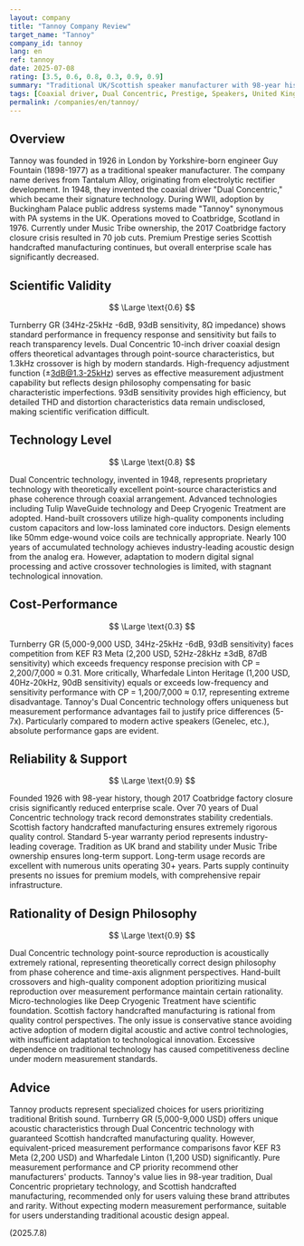 ```yaml
---
layout: company
title: "Tannoy Company Review"
target_name: "Tannoy"
company_id: tannoy
lang: en
ref: tannoy
date: 2025-07-08
rating: [3.5, 0.6, 0.8, 0.3, 0.9, 0.9]
summary: "Traditional UK/Scottish speaker manufacturer with 98-year history, but 2017 factory closure reduced scale. Dual Concentric technology is unique but cost-performance has declined by modern measurement standards."
tags: [Coaxial driver, Dual Concentric, Prestige, Speakers, United Kingdom]
permalink: /companies/en/tannoy/
---
```

## Overview

Tannoy was founded in 1926 in London by Yorkshire-born engineer Guy Fountain (1898-1977) as a traditional speaker manufacturer. The company name derives from Tantalum Alloy, originating from electrolytic rectifier development. In 1948, they invented the coaxial driver "Dual Concentric," which became their signature technology. During WWII, adoption by Buckingham Palace public address systems made "Tannoy" synonymous with PA systems in the UK. Operations moved to Coatbridge, Scotland in 1976. Currently under Music Tribe ownership, the 2017 Coatbridge factory closure crisis resulted in 70 job cuts. Premium Prestige series Scottish handcrafted manufacturing continues, but overall enterprise scale has significantly decreased.

## Scientific Validity

$$ \Large \text{0.6} $$

Turnberry GR (34Hz-25kHz -6dB, 93dB sensitivity, 8Ω impedance) shows standard performance in frequency response and sensitivity but fails to reach transparency levels. Dual Concentric 10-inch driver coaxial design offers theoretical advantages through point-source characteristics, but 1.3kHz crossover is high by modern standards. High-frequency adjustment function (±3dB@1.3-25kHz) serves as effective measurement adjustment capability but reflects design philosophy compensating for basic characteristic imperfections. 93dB sensitivity provides high efficiency, but detailed THD and distortion characteristics data remain undisclosed, making scientific verification difficult.

## Technology Level

$$ \Large \text{0.8} $$

Dual Concentric technology, invented in 1948, represents proprietary technology with theoretically excellent point-source characteristics and phase coherence through coaxial arrangement. Advanced technologies including Tulip WaveGuide technology and Deep Cryogenic Treatment are adopted. Hand-built crossovers utilize high-quality components including custom capacitors and low-loss laminated core inductors. Design elements like 50mm edge-wound voice coils are technically appropriate. Nearly 100 years of accumulated technology achieves industry-leading acoustic design from the analog era. However, adaptation to modern digital signal processing and active crossover technologies is limited, with stagnant technological innovation.

## Cost-Performance

$$ \Large \text{0.3} $$

Turnberry GR (5,000-9,000 USD, 34Hz-25kHz -6dB, 93dB sensitivity) faces competition from KEF R3 Meta (2,200 USD, 52Hz-28kHz ±3dB, 87dB sensitivity) which exceeds frequency response precision with CP = 2,200/7,000 ≈ 0.31. More critically, Wharfedale Linton Heritage (1,200 USD, 40Hz-20kHz, 90dB sensitivity) equals or exceeds low-frequency and sensitivity performance with CP = 1,200/7,000 ≈ 0.17, representing extreme disadvantage. Tannoy's Dual Concentric technology offers uniqueness but measurement performance advantages fail to justify price differences (5-7x). Particularly compared to modern active speakers (Genelec, etc.), absolute performance gaps are evident.

## Reliability & Support

$$ \Large \text{0.9} $$

Founded 1926 with 98-year history, though 2017 Coatbridge factory closure crisis significantly reduced enterprise scale. Over 70 years of Dual Concentric technology track record demonstrates stability credentials. Scottish factory handcrafted manufacturing ensures extremely rigorous quality control. Standard 5-year warranty period represents industry-leading coverage. Tradition as UK brand and stability under Music Tribe ownership ensures long-term support. Long-term usage records are excellent with numerous units operating 30+ years. Parts supply continuity presents no issues for premium models, with comprehensive repair infrastructure.

## Rationality of Design Philosophy

$$ \Large \text{0.9} $$

Dual Concentric technology point-source reproduction is acoustically extremely rational, representing theoretically correct design philosophy from phase coherence and time-axis alignment perspectives. Hand-built crossovers and high-quality component adoption prioritizing musical reproduction over measurement performance maintain certain rationality. Micro-technologies like Deep Cryogenic Treatment have scientific foundation. Scottish factory handcrafted manufacturing is rational from quality control perspectives. The only issue is conservative stance avoiding active adoption of modern digital acoustic and active control technologies, with insufficient adaptation to technological innovation. Excessive dependence on traditional technology has caused competitiveness decline under modern measurement standards.

## Advice

Tannoy products represent specialized choices for users prioritizing traditional British sound. Turnberry GR (5,000-9,000 USD) offers unique acoustic characteristics through Dual Concentric technology with guaranteed Scottish handcrafted manufacturing quality. However, equivalent-priced measurement performance comparisons favor KEF R3 Meta (2,200 USD) and Wharfedale Linton (1,200 USD) significantly. Pure measurement performance and CP priority recommend other manufacturers' products. Tannoy's value lies in 98-year tradition, Dual Concentric proprietary technology, and Scottish handcrafted manufacturing, recommended only for users valuing these brand attributes and rarity. Without expecting modern measurement performance, suitable for users understanding traditional acoustic design appeal.

(2025.7.8)